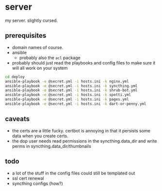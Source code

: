 
# server

my server. slightly cursed.

## prerequisites

- domain names of course.
- ansible
  - probably also the `acl` package
- probably should just read the playbooks and config files to make sure it
  will all work on your system

```bash
cd deploy
ansible-playbook -e @secret.yml -i hosts.ini -k nginx.yml
ansible-playbook -e @secret.yml -i hosts.ini -k syncthing.yml
ansible-playbook -e @secret.yml -i hosts.ini -k shrub-bot.yml
ansible-playbook -e @secret.yml -i hosts.ini -k spotti.yml
ansible-playbook -e @secret.yml -i hosts.ini -k pages.yml
ansible-playbook -e @secret.yml -i hosts.ini -k dart-or-penny.yml
```

## caveats

- the certs are a little fucky. certbot is annoying in that it persists
  some data when you create certs.
- the dop user needs read permissions in the syncthing.data_dir and write perms
  in syncthing.data_dir/thumbnails

## todo

- a lot of the stuff in the config files could still be templated out
- ssl cert renewal
- syncthing configs (how?)

